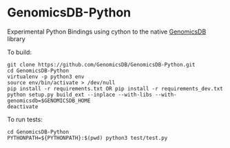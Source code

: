 # GenomicsDB-Python
Experimental Python Bindings using cython to the native [GenomicsDB](https://github.com/GenomicsDB/GenomicsDB) library

To build:
```
git clone https://github.com/GenomicsDB/GenomicsDB-Python.git
cd GenomicsDB-Python
virtualenv -p python3 env
source env/bin/activate > /dev/null
pip install -r requirements.txt OR pip install -r requirements_dev.txt
python setup.py build_ext --inplace --with-libs --with-genomicsdb=$GENOMICSDB_HOME
deactivate
```

To run tests:
```
cd GenomicsDB-Python
PYTHONPATH=${PYTHONPATH}:$(pwd) python3 test/test.py
```
